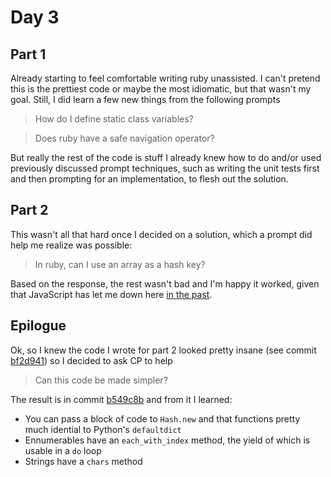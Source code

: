 # Day 3

## Part 1

Already starting to feel comfortable writing ruby unassisted. I can't pretend this is the prettiest code or maybe the
most idiomatic, but that wasn't my goal. Still, I did learn a few new things from the following prompts

> How do I define static class variables?

> Does ruby have a safe navigation operator?

But really the rest of the code is stuff I already knew how to do and/or used previously discussed prompt techniques,
such as writing the unit tests first and then prompting for an implementation, to flesh out the solution.

## Part 2

This wasn't all that hard once I decided on a solution, which a prompt did help me realize was possible:

> In ruby, can I use an array as a hash key?

Based on the response, the rest wasn't bad and I'm happy it worked, given that JavaScript has let me down here
[in the past](https://github.com/baileyp/advent-of-code-2021#day-5-puzzle-solution).

## Epilogue

Ok, so I knew the code I wrote for part 2 looked pretty insane (see commit
[bf2d941](https://github.com/baileyp/advent-of-code-2023/commit/bf2d941)) so I decided to ask CP to help

> Can this code be made simpler?

The result is in commit [b549c8b](https://github.com/baileyp/advent-of-code-2023/commit/b549c8b) and from it I learned:

- You can pass a block of code to `Hash.new` and that functions pretty much idential to Python's `defaultdict`
- Ennumerables have an `each_with_index` method, the yield of which is usable in a `do` loop
- Strings have a `chars` method